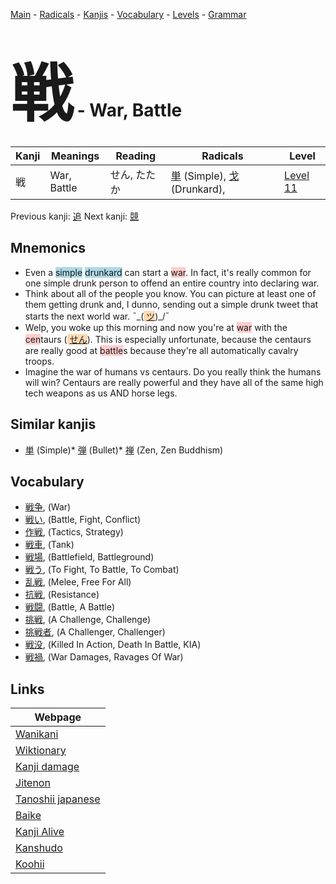 <style> bigfont {font-size: 100px}</style>
[Main](../README.md) -
[Radicals](../radicals.md) -
[Kanjis](../kanjis.md) -
[Vocabulary](../vocabulary.md) -
[Levels](../levels.md) -
[Grammar](../grammar.md)
# <bigfont> 戦</bigfont> - War, Battle 

| Kanji | Meanings | Reading | Radicals | Level |
| --- | --- | --- | --- | --- |
| 戦 | War, Battle | せん, たたか | [単](../radicals/単.md) (Simple), [戈](../radicals/戈.md) (Drunkard),  | [Level 11](../levels/wk_level11.md) |

Previous kanji: [追](追.md) Next kanji: [競](競.md) 

## Mnemonics
 * Even a <span style="background-color:#ADD8E6"> simple</span> <span style="background-color:#ADD8E6"> drunkard</span> can start a <span style="background-color:#ffcccb"> war</span>. In fact, it's really common for one simple drunk person to offend an entire country into declaring war.
* Think about all of the people you know. You can picture at least one of them getting drunk and, I dunno, sending out a simple drunk tweet that starts the next world war. ¯\_(<span style="background-color:#fed8b1"> [ツ](https://jisho.org/search/ツ)</span>)_/¯
* Welp, you woke up this morning and now you're at <span style="background-color:#ffcccb"> war</span> with the <span style="background-color:#ffcccb"> cen</span>taurs (<span style="background-color:#fed8b1"> [せん](https://jisho.org/search/せん)</span>). This is especially unfortunate, because the centaurs are really good at <span style="background-color:#ffcccb"> battle</span>s because they're all automatically cavalry troops.
* Imagine the war of humans vs centaurs. Do you really think the humans will win? Centaurs are really powerful and they have all of the same high tech weapons as us AND horse legs.


## Similar kanjis
 * [単](単.md) (Simple)* [弾](弾.md) (Bullet)* [禅](禅.md) (Zen, Zen Buddhism)


## Vocabulary
 * [戦争](../vocabulary/戦.md), (War)
* [戦い](../vocabulary/戦.md), (Battle, Fight, Conflict)
* [作戦](../vocabulary/戦.md), (Tactics, Strategy)
* [戦車](../vocabulary/戦.md), (Tank)
* [戦場](../vocabulary/戦.md), (Battlefield, Battleground)
* [戦う](../vocabulary/戦.md), (To Fight, To Battle, To Combat)
* [乱戦](../vocabulary/戦.md), (Melee, Free For All)
* [抗戦](../vocabulary/戦.md), (Resistance)
* [戦闘](../vocabulary/戦.md), (Battle, A Battle)
* [挑戦](../vocabulary/戦.md), (A Challenge, Challenge)
* [挑戦者](../vocabulary/戦.md), (A Challenger, Challenger)
* [戦没](../vocabulary/戦.md), (Killed In Action, Death In Battle, KIA)
* [戦禍](../vocabulary/戦.md), (War Damages, Ravages Of War)



## Links 

| Webpage |
| --- |
| [Wanikani          ](https://www.wanikani.com/kanji/戦) |
| [Wiktionary        ](https://en.wiktionary.org/wiki/戦) |
| [Kanji damage      ](http://www.kanjidamage.com/kanji/search?utf8=✓&q=戦) |
| [Jitenon           ](https://jitenon.com/kanji/戦) |
| [Tanoshii japanese ](https://www.tanoshiijapanese.com/dictionary/kanji.cfm?k=戦) |
| [Baike             ](https://baike.baidu.com/item/戦) |
| [Kanji Alive       ](https://app.kanjialive.com/戦) |
| [Kanshudo          ](https://www.kanshudo.com/searchmn?q=戦) |
| [Koohii            ](https://kanji.koohii.com/study/kanji/戦) |
